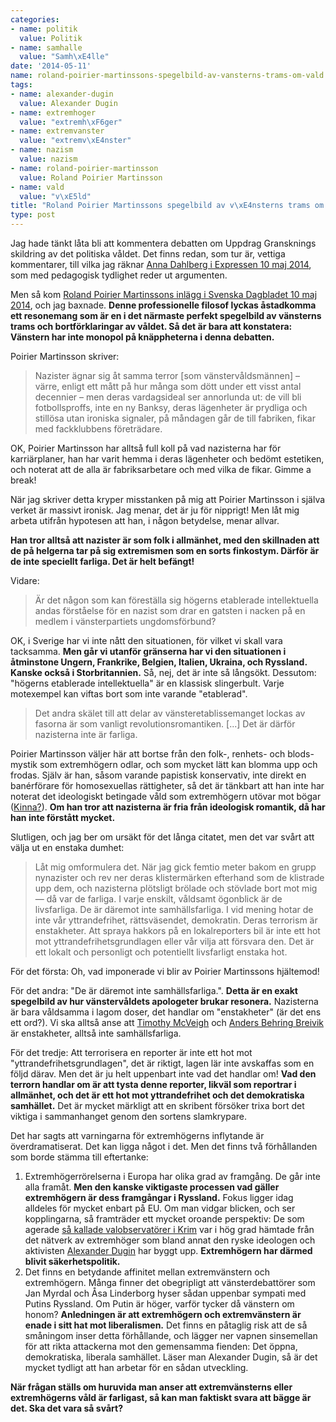 ```yaml
---
categories:
- name: politik
  value: Politik
- name: samhalle
  value: "Samh\xE4lle"
date: '2014-05-11'
name: roland-poirier-martinssons-spegelbild-av-vansterns-trams-om-vald
tags:
- name: alexander-dugin
  value: Alexander Dugin
- name: extremhoger
  value: "extremh\xF6ger"
- name: extremvanster
  value: "extremv\xE4nster"
- name: nazism
  value: nazism
- name: roland-poirier-martinsson
  value: Roland Poirier Martinsson
- name: vald
  value: "v\xE5ld"
title: "Roland Poirier Martinssons spegelbild av v\xE4nsterns trams om v\xE5ld"
type: post
---
```

Jag hade tänkt låta bli att kommentera debatten om Uppdrag Gransknings skildring av det politiska våldet. Det finns redan, som tur är, vettiga kommentarer, till vilka jag räknar [Anna Dahlberg i Expressen 10 maj 2014](http://www.expressen.se/ledare/anna-dahlberg/vansterextremismen-maste-ut-i-kylan/), som med pedagogisk tydlighet reder ut argumenten.

Men så kom [Roland Poirier Martinssons inlägg i Svenska Dagbladet 10 maj 2014](http://www.svd.se/opinion/ledarsidan/vansteretablissemanget-lockas-av-revolutionsromantiken_3546658.svd), och jag baxnade. **Denne professionelle filosof lyckas åstadkomma ett resonemang som är en i det närmaste perfekt spegelbild av vänsterns trams och bortförklaringar av våldet. Så det är bara att konstatera: Vänstern har inte monopol på knäppheterna i denna debatten.**



Poirier Martinsson skriver:

> Nazister ägnar sig åt samma terror [som vänstervåldsmännen] – värre, enligt ett mått på hur många som dött under ett visst antal decennier – men deras vardagsideal ser annorlunda ut: de vill bli fotbollsproffs, inte en ny Banksy, deras lägenheter är prydliga och stillösa utan ironiska signaler, på måndagen går de till fabriken, fikar med fackklubbens företrädare.

OK, Poirier Martinsson har alltså full koll på vad nazisterna har för karriärplaner, han har varit hemma i deras lägenheter och bedömt estetiken, och noterat att de alla är fabriksarbetare och med vilka de fikar. Gimme a break!

När jag skriver detta kryper misstanken på mig att Poirier Martinsson i själva verket är massivt ironisk. Jag menar, det är ju för nipprigt! Men låt mig arbeta utifrån hypotesen att han, i någon betydelse, menar allvar.

**Han tror alltså att nazister är som folk i allmänhet, med den skillnaden att de på helgerna tar på sig extremismen som en sorts finkostym. Därför är de inte speciellt farliga. Det är helt befängt!**

Vidare:

> Är det någon som kan föreställa sig högerns etablerade intellektuella andas förståelse för en nazist som drar en gatsten i nacken på en medlem i vänsterpartiets ungdomsförbund?

OK, i Sverige har vi inte nått den situationen, för vilket vi skall vara tacksamma. **Men går vi utanför gränserna har vi den situationen i åtminstone Ungern, Frankrike, Belgien, Italien, Ukraina, och Ryssland. Kanske också i Storbritannien.** Så, nej, det är inte så långsökt. Dessutom:  "högerns etablerade intellektuella" är en klassisk slingerbult. Varje motexempel kan viftas bort som inte varande "etablerad".

> Det andra skälet till att delar av vänsteretablissemanget lockas av fasorna är som vanligt revolutionsromantiken. [...] Det är därför nazisterna inte är farliga.

Poirier Martinsson väljer här att bortse från den folk-, renhets- och blods-mystik som extremhögern odlar, och som mycket lätt kan blomma upp och frodas. Själv är han, såsom varande papistisk konservativ, inte direkt en banérförare för homosexuellas rättigheter, så det är tänkbart att han inte har noterat det ideologiskt betingade våld som extremhögern utövar mot bögar ([Kinna?](http://www.svd.se/nyheter/inrikes/nytt-hatbrott-i-kinna_3476520.svd)). **Om han tror att nazisterna är fria från ideologisk romantik, då har han inte förstått mycket.**

Slutligen, och jag ber om ursäkt för det långa citatet, men det var svårt att välja ut en enstaka dumhet:

> Låt mig omformulera det. När jag gick femtio meter bakom en grupp nynazister och rev ner deras klistermärken efterhand som de klistrade upp dem, och nazisterna plötsligt brölade och stövlade bort mot mig — då var de farliga. I varje enskilt, våldsamt ögonblick är de livsfarliga. De är däremot inte samhällsfarliga. I vid mening hotar de inte vår yttrandefrihet, rättsväsendet, demokratin. Deras terrorism är enstakheter. Att spraya hakkors på en lokalreporters bil är inte ett hot mot yttrandefrihetsgrundlagen eller vår vilja att försvara den. Det är ett lokalt och personligt och potentiellt livsfarligt enstaka hot.

För det första: Oh, vad imponerade vi blir av Poirier Martinssons hjältemod!

För det andra: "De är däremot inte samhällsfarliga.". **Detta är en exakt spegelbild av hur vänstervåldets apologeter brukar resonera.** Nazisterna är bara våldsamma i lagom doser, det handlar om "enstakheter" (är det ens ett ord?). Vi ska alltså anse att [Timothy McVeigh](http://sv.wikipedia.org/wiki/Timothy_McVeigh) och [Anders Behring Breivik](http://sv.wikipedia.org/wiki/Anders_Behring_Breivik) är enstakheter, alltså inte samhällsfarliga.

För det tredje: Att terrorisera en reporter är inte ett hot mot "yttrandefrihetsgrundlagen", det är riktigt, lagen lär inte avskaffas som en följd därav. Men det är ju helt uppenbart inte vad det handlar om! **Vad den terrorn handlar om är att tysta denne reporter, likväl som reportrar i allmänhet, och det är ett hot mot yttrandefrihet och det demokratiska samhället.** Det är mycket märkligt att en skribent försöker trixa bort det viktiga i sammanhanget genom den sortens slamkrypare.

Det har sagts att varningarna för extremhögerns inflytande är överdramatiserat. Det kan ligga något i det. Men det finns två förhållanden som borde stämma till eftertanke:

1. Extremhögerrörelserna i Europa har olika grad av framgång. De går inte alla framåt. **Men den kanske viktigaste processen vad gäller extremhögern är dess framgångar i Ryssland.** Fokus ligger idag alldeles för mycket enbart på EU. Om man vidgar blicken, och ser kopplingarna, så framträder ett mycket oroande perspektiv: De som agerade [så kallade valobservatörer i Krim](http://expo.se/2014/hogerextrema-valobservatorer-pa-krim_6441.html) var i hög grad hämtade från det nätverk av extremhöger som bland annat den ryske ideologen och aktivisten [Alexander Dugin](/2014/05/10/antiliberalen-alexander-dugin-vem-ar-han/) har byggt upp. **Extremhögern har därmed blivit säkerhetspolitik.**
2. Det finns en betydande affinitet mellan extremvänstern och extremhögern. Många finner det obegripligt att vänsterdebattörer som Jan Myrdal och Åsa Linderborg hyser sådan uppenbar sympati med Putins Ryssland. Om Putin är höger, varför tycker då vänstern om honom? **Anledningen är att extremhögern och extremvänstern är enade i sitt hat mot liberalismen.** Det finns en påtaglig risk att de så småningom inser detta förhållande, och lägger ner vapnen sinsemellan för att rikta attackerna mot den gemensamma fienden: Det öppna, demokratiska, liberala samhället. Läser man Alexander Dugin, så är det mycket tydligt att han arbetar för en sådan utveckling.

**När frågan ställs om huruvida man anser att extremvänsterns eller extremhögerns våld är farligast, så kan man faktiskt svara att bägge är det. Ska det vara så svårt?**

